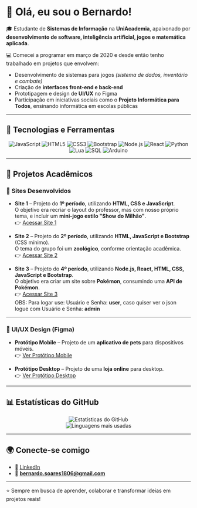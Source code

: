 # 👋 Olá, eu sou o Bernardo!

🎓 Estudante de **Sistemas de Informação** na **UniAcademia**, apaixonado por **desenvolvimento de software, inteligência artificial, jogos e matemática aplicada**.  

💻 Comecei a programar em março de 2020 e desde então tenho trabalhado em projetos que envolvem:  
- Desenvolvimento de sistemas para jogos *(sistema de dados, inventário e combate)*  
- Criação de **interfaces front-end e back-end**  
- Prototipagem e design de **UI/UX** no Figma  
- Participação em iniciativas sociais como o **Projeto Informática para Todos**, ensinando informática em escolas públicas  

---

## 🚀 Tecnologias e Ferramentas
<div align="center">

![JavaScript](https://img.shields.io/badge/-JavaScript-000?&logo=JavaScript)
![HTML5](https://img.shields.io/badge/-HTML5-000?&logo=html5)
![CSS3](https://img.shields.io/badge/-CSS3-000?&logo=css3)
![Bootstrap](https://img.shields.io/badge/-Bootstrap-000?&logo=bootstrap)
![Node.js](https://img.shields.io/badge/-Node.js-000?&logo=node.js)
![React](https://img.shields.io/badge/-React-000?&logo=react)
![Python](https://img.shields.io/badge/-Python-000?&logo=python)
![Lua](https://img.shields.io/badge/-Lua-000?&logo=lua)
![SQL](https://img.shields.io/badge/-SQL-000?&logo=mysql)
![Arduino](https://img.shields.io/badge/-Arduino-000?&logo=arduino)

</div>

---

## 📂 Projetos Acadêmicos

### 🔗 **Sites Desenvolvidos**
- **Site 1** – Projeto do **1º período**, utilizando **HTML, CSS e JavaScript**.  
  O objetivo era recriar o layout do professor, mas com nosso próprio tema, e incluir um **mini-jogo estilo "Show do Milhão"**.  
  👉 [Acessar Site 1](https://bernardo1806.github.io/DesWeb_TrabalhoFinal)  

- **Site 2** – Projeto do **2º período**, utilizando **HTML, JavaScript e Bootstrap** (CSS mínimo).  
  O tema do grupo foi um **zoológico**, conforme orientação acadêmica.  
  👉 [Acessar Site 2](https://trabalho-site-zoologico.vercel.app)  

- **Site 3** – Projeto do **4º período**, utilizando **Node.js, React, HTML, CSS, JavaScript e Bootstrap**.  
  O objetivo era criar um site sobre **Pokémon**, consumindo uma **API de Pokémon**.  
  👉 [Acessar Site 3](https://bernardo1806.github.io/FrontEnd_Final)  
  OBS: Para logar use: Usuário e Senha: **user**, caso quiser ver o json logue com Usuário e Senha: **admin**

---

### 🎨 **UI/UX Design (Figma)**
- **Protótipo Mobile** – Projeto de um **aplicativo de pets** para dispositivos móveis.  
  👉 [Ver Protótipo Mobile](https://www.figma.com/proto/ivxGOhIdDzbtYc058lyqcE/Auq-Mia?node-id=2-54&p=f&t=u9i9BjnPdgzmwo26-0&scaling=min-zoom&content-scaling=fixed&page-id=0%3A1&starting-point-node-id=2%3A54)  

- **Protótipo Desktop** – Projeto de uma **loja online** para desktop.  
  👉 [Ver Protótipo Desktop](https://www.figma.com/proto/1uI9gjipoCERk3ZAufIQpc/Fazendo-Trabalho?node-id=253-579)  

---

## 📊 Estatísticas do GitHub

<div align="center">

![Estatísticas do GitHub](https://github-readme-stats.vercel.app/api?username=bernardo1806&show_icons=true&theme=tokyonight)  
![Linguagens mais usadas](https://github-readme-stats.vercel.app/api/top-langs/?username=bernardo1806&layout=compact&theme=tokyonight)

</div>

---

## 🌍 Conecte-se comigo
- 💼 [LinkedIn](https://www.linkedin.com/in/bernardo-soares-machado-3a9835381)  
- 📧 **bernardo.soares1806@gmail.com**

---

⭐ Sempre em busca de aprender, colaborar e transformar ideias em projetos reais!
